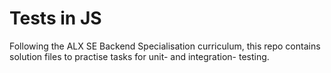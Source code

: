 # Tests in JS

Following the ALX SE Backend Specialisation curriculum, this repo contains solution files to
practise tasks for unit- and integration- testing.
